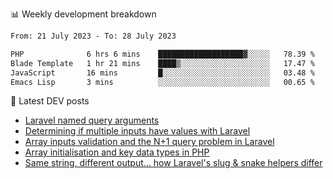 📊 Weekly development breakdown
<!--START_SECTION:waka-->

```txt
From: 21 July 2023 - To: 28 July 2023

PHP              6 hrs 6 mins    ███████████████████▓░░░░░   78.39 %
Blade Template   1 hr 21 mins    ████▒░░░░░░░░░░░░░░░░░░░░   17.47 %
JavaScript       16 mins         █░░░░░░░░░░░░░░░░░░░░░░░░   03.48 %
Emacs Lisp       3 mins          ░░░░░░░░░░░░░░░░░░░░░░░░░   00.65 %
```

<!--END_SECTION:waka-->

📕 Latest DEV posts
<!-- BLOG-POST-LIST:START -->
- [Laravel named query arguments](https://dev.to/michaelvickersuk/laravel-named-query-arguments-28kd)
- [Determining if multiple inputs have values with Laravel](https://dev.to/michaelvickersuk/determining-if-multiple-inputs-have-values-with-laravel-km6)
- [Array inputs validation and the N+1 query problem in Laravel](https://dev.to/michaelvickersuk/array-inputs-validation-and-the-n1-query-problem-in-laravel-2agb)
- [Array initialisation and key data types in PHP](https://dev.to/michaelvickersuk/array-initialisation-and-key-data-types-in-php-1e5b)
- [Same string, different output... how Laravel&#39;s slug &amp; snake helpers differ](https://dev.to/michaelvickersuk/same-string-different-output-how-laravels-slug-snake-helpers-differ-1ccj)
<!-- BLOG-POST-LIST:END -->
